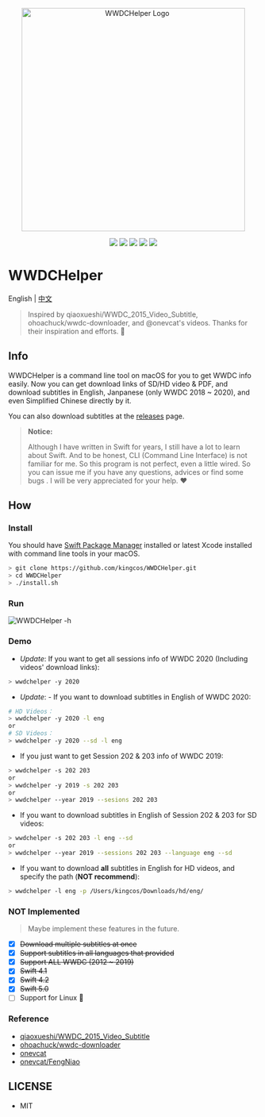<p align="center">
<img src="resources/logo.png" alt="WWDCHelper Logo" title="WWDCHelper Logo" width="450">
</p>

<p align="center">
<a href="https://travis-ci.org/kingcos/WWDCHelper"><img src="https://www.travis-ci.org/kingcos/WWDCHelper.svg?branch=master"></a>
<a href="https://codecov.io/gh/kingcos/WWDCHelper"><img src="https://codecov.io/gh/kingcos/WWDCHelper/branch/master/graph/badge.svg"></a>
<img src="https://img.shields.io/badge/Swift-5.0-orange.svg">
<img src="https://img.shields.io/badge/Platform-macOS-red.svg">
<img src="https://img.shields.io/badge/License-MIT-blue.svg">
</p>

# WWDCHelper

English | [中文](README_CN.md)

> Inspired by qiaoxueshi/WWDC_2015_Video_Subtitle, ohoachuck/wwdc-downloader, and @onevcat's videos. Thanks for their inspiration and efforts. 👏

## Info

WWDCHelper is a command line tool on macOS for you to get WWDC info easily. Now you can get download links of SD/HD video & PDF, and download subtitles in English, Janpanese (only WWDC 2018 ~ 2020), and even Simplified Chinese directly by it.

You can also download subtitles at the [releases](https://github.com/kingcos/WWDCHelper/releases) page.

> **Notice:**
> 
> Although I have written in Swift for years, I still have a lot to learn about Swift. And to be honest, CLI (Command Line Interface) is not familiar for me. So this program is not perfect, even a little wired. So you can issue me if you have any questions, advices or find some bugs . I will be very appreciated for your help. ❤️

## How

### Install

You should have [Swift Package Manager](https://swift.org/package-manager/) installed or latest Xcode installed with command line tools in your macOS.

```sh
> git clone https://github.com/kingcos/WWDCHelper.git
> cd WWDCHelper
> ./install.sh
```

### Run

![WWDCHelper -h](WWDCHelper-h.png)

### Demo

- *Update*: If you want to get all sessions info of WWDC 2020 (Including videos' download links):

```sh
> wwdchelper -y 2020
```

- *Update*: - If you want to download subtitles in English of WWDC 2020:

```sh
# HD Videos：
> wwdchelper -y 2020 -l eng
or
# SD Videos：
> wwdchelper -y 2020 --sd -l eng
```

- If you just want to get Session 202 & 203 info of WWDC 2019:

```sh
> wwdchelper -s 202 203
or
> wwdchelper -y 2019 -s 202 203
or
> wwdchelper --year 2019 --sesions 202 203
```

- If you want to download subtitles in English of Session 202 & 203 for SD videos:

```sh
> wwdchelper -s 202 203 -l eng --sd
or
> wwdchelper --year 2019 --sessions 202 203 --language eng --sd
```

- If you want to download **all** subtitles in English for HD videos, and specify the path (**NOT recommend**):

```sh
> wwdchelper -l eng -p /Users/kingcos/Downloads/hd/eng/
```

### NOT Implemented

> Maybe implement these features in the future.

- [x] ~~Download multiple subtitles at once~~
- [x] ~~Support subtitles in all languages that provided~~
- [x] ~~Support ALL WWDC (2012 ~ 2019)~~
- [x] ~~Swift 4.1~~
- [x] ~~Swift 4.2~~
- [x] ~~Swift 5.0~~
- [ ] Support for Linux 🐧

### Reference

- [qiaoxueshi/WWDC_2015_Video_Subtitle](https://github.com/qiaoxueshi/WWDC_2015_Video_Subtitle)
- [ohoachuck/wwdc-downloader](https://github.com/ohoachuck/wwdc-downloader)
- [onevcat](https://github.com/onevcat)
- [onevcat/FengNiao](https://github.com/onevcat/FengNiao)

## LICENSE

- MIT
